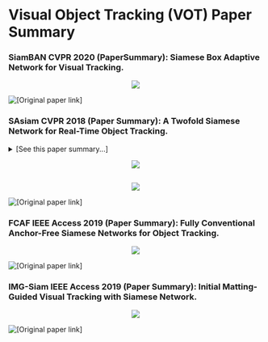 # Visual Object Tracking (VOT) Paper Summary

### SiamBAN CVPR 2020 (PaperSummary): Siamese Box Adaptive Network for Visual Tracking.

<p align="center">
  <img src="SiamBAN CVPR 2020.gif" />
</p>

![[Original paper link]](https://arxiv.org/abs/2003.06761)


### SAsiam CVPR 2018 (Paper Summary): A Twofold Siamese Network for Real-Time Object Tracking.
<details>
<summary>
[See this paper summary...]
<p align="center">
  <img src="SAsiam CVPR 2018.gif" />
</p>
</summary>
</details>



</details>

<p align="center">
  <img src="SAsiam CVPR 2018.gif" />
</p>

![[Original paper link]](https://arxiv.org/abs/1802.08817)


### FCAF IEEE Access 2019 (Paper Summary): Fully Conventional Anchor-Free Siamese Networks for Object Tracking.

<p align="center">
  <img src="FCAF IEEE Access 2019.gif" />
</p>

![[Original paper link]](https://ieeexplore.ieee.org/abstract/document/8817955)


### IMG-Siam IEEE Access 2019 (Paper Summary): Initial Matting-Guided Visual Tracking with Siamese Network.

<p align="center">
  <img src="IMG-Siam IEEE Access 2019.gif" />
</p>

![[Original paper link]](https://ieeexplore.ieee.org/stamp/stamp.jsp?arnumber=8674549)

